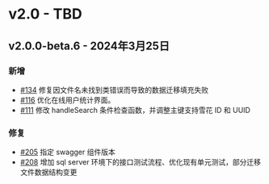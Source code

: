 # v2.0 - TBD

## v2.0.0-beta.6 - 2024年3月25日

### 新增

- [#134](https://github.com/mineadmin/MineAdmin/pull/134) 修复因文件名未找到类错误而导致的数据迁移填充失败
- [#116](https://github.com/mineadmin/MineAdmin/pull/116) 优化在线用户统计界面。
- [#111](https://github.com/mineadmin/MineAdmin/pull/111) 修改 handleSearch 条件检查函数，并调整主键支持雪花 ID 和 UUID

### 修复

- [#205](https://github.com/mineadmin/MineAdmin/pull/205) 指定 swagger 组件版本
- [#208](https://github.com/mineadmin/MineAdmin/pull/208) 增加 sql server 环境下的接口测试流程、优化现有单元测试，部分迁移文件数据结构变更